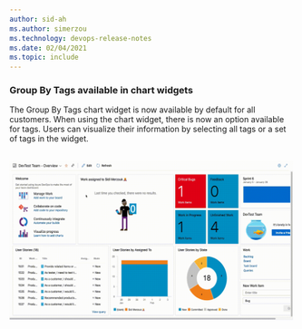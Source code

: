 ```yaml
---
author: sid-ah
ms.author: simerzou
ms.technology: devops-release-notes
ms.date: 02/04/2021
ms.topic: include
---
```


### Group By Tags available in chart widgets

The Group By Tags chart widget is now available by default for all customers. When using the chart widget, there is now an option available for tags. Users can visualize their information by selecting all tags or a set of tags in the widget.  

<br><img src="../../media/182-reporting.gif" alt="Group By Tags available in chart widgets" width="500">